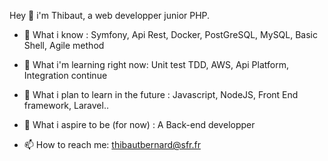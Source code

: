 

Hey 👋 i'm Thibaut, a web developper junior PHP. 

- 💼 What i know : Symfony, Api Rest, Docker, PostGreSQL, MySQL, Basic Shell, Agile method

- 🤯 What i'm learning right now: Unit test TDD, AWS, Api Platform, Integration continue 

- 🚀 What i plan to learn in the future : Javascript, NodeJS, Front End framework, Laravel.. 

- 🤩 What i aspire to be (for now) : A Back-end developper  

- 📫 How to reach me: thibautbernard@sfr.fr
